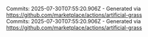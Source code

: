 Commits: 2025-07-30T07:55:20.906Z - Generated via https://github.com/marketplace/actions/artificial-grass
<br>
Commits: 2025-07-30T07:55:20.906Z - Generated via https://github.com/marketplace/actions/artificial-grass
<br>
